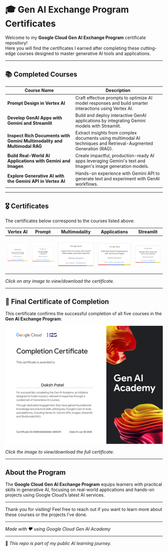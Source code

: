 # 🎓 Gen AI Exchange Program Certificates

Welcome to my **Google Cloud Gen AI Exchange Program** certificate repository!  
Here you will find the certificates I earned after completing these cutting-edge courses designed to master generative AI tools and applications.

---

## 📚 Completed Courses

| Course Name                                                                 | Description                                                                                           |
|-----------------------------------------------------------------------------|---------------------------------------------------------------------------------------------------|
| **Prompt Design in Vertex AI**                                              | Craft effective prompts to optimize AI model responses and build smarter interactions using Vertex AI. |
| **Develop GenAI Apps with Gemini and Streamlit**                           | Build and deploy interactive GenAI applications by integrating Gemini models with Streamlit.       |
| **Inspect Rich Documents with Gemini Multimodality and Multimodal RAG**    | Extract insights from complex documents using multimodal AI techniques and Retrieval-Augmented Generation (RAG). |
| **Build Real-World AI Applications with Gemini and Imagen**                | Create impactful, production-ready AI apps leveraging Gemini's text and Imagen's image generation models. |
| **Explore Generative AI with the Gemini API in Vertex AI**                 | Hands-on experience with Gemini API to generate text and experiment with GenAI workflows.           |

---

## 🎖 Certificates

The certificates below correspond to the courses listed above:

| Vertex AI | Prompt | Multimodality | Applications | Streamlit |
| --------- | ------ | ------------- | ------------ | --------- |
| ![Vertex AI](certificates/vertex%20ai.png) | ![Prompt](certificates/prompt.png) | ![Multimodality](certificates/multimodality.png) | ![Applications](certificates/applications.png) | ![Streamlit](certificates/streamlit.png) |

*Click on any image to view/download the certificate.*

---

## 🏁 Final Certificate of Completion

This certificate confirms the successful completion of all five courses in the **Gen AI Exchange Program**:

![Final Certificate](certificates/Hack2skill-Certificate.png)

*Click the image to view/download the full certificate.*

 ---
 
## About the Program

The **Google Cloud Gen AI Exchange Program** equips learners with practical skills in generative AI, focusing on real-world applications and hands-on projects using Google Cloud’s latest AI services.

---

Thank you for visiting! Feel free to reach out if you want to learn more about these courses or the projects I’ve done.

---

*Made with ❤️ using Google Cloud Gen AI Academy*

---

📌 _This repo is part of my public AI learning journey._
